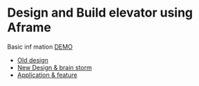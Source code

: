 # Design and Build elevator using Aframe 
 Basic inf mation
[DEMO](https://zipexpo.github.io/hw1.62.Nguyen/demo.html)

* [Old design](#oldElevator)
* [New Design & brain storm](#design)
* [Application & feature](#application)
